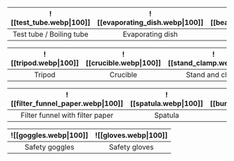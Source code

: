 | ![[test_tube.webp\|100]] | ![[evaporating_dish.webp\|100]] | ![[beaker.webp\|100]] |
| :----------------------: | :-----------------------------: | :-------------------: |
| Test tube / Boiling tube |        Evaporating dish         |        Beaker         |

| ![[tripod.webp\|100]] | ![[crucible.webp\|100]] | ![[stand_clamp.webp\|100]] |
| :-------------------: | :---------------------: | :------------------------: |
|        Tripod         |        Crucible         |      Stand and clamp       |

| ![[filter_funnel_paper.webp\|100]] | ![[spatula.webp\|100]] | ![[bunsen_burner.webp\|100]] |
| :--------------------------------: | :--------------------: | :--------------------------: |
|  Filter funnel with filter paper   |        Spatula         |        Bunsen burner         |

| ![[goggles.webp\|100]] | ![[gloves.webp\|100]] |
| :--------------------: | :-------------------: |
|     Safety goggles     |     Safety gloves     |
